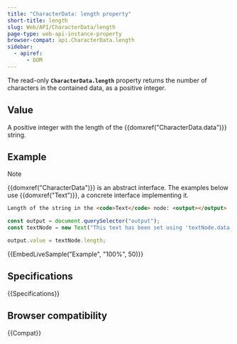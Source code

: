 ```yaml
---
title: "CharacterData: length property"
short-title: length
slug: Web/API/CharacterData/length
page-type: web-api-instance-property
browser-compat: api.CharacterData.length
sidebar:
  - apiref:
      - DOM
---
```


The read-only **`CharacterData.length`** property
returns the number of characters in the contained data, as a positive integer.

## Value

A positive integer with the length of the {{domxref("CharacterData.data")}} string.

## Example

> [!NOTE]
> {{domxref("CharacterData")}} is an abstract interface.
> The examples below use {{domxref("Text")}}, a concrete interface implementing it.

```html
Length of the string in the <code>Text</code> node: <output></output>
```

```js
const output = document.querySelector("output");
const textNode = new Text("This text has been set using 'textNode.data'.");

output.value = textNode.length;
```

{{EmbedLiveSample("Example", "100%", 50)}}

## Specifications

{{Specifications}}

## Browser compatibility

{{Compat}}
